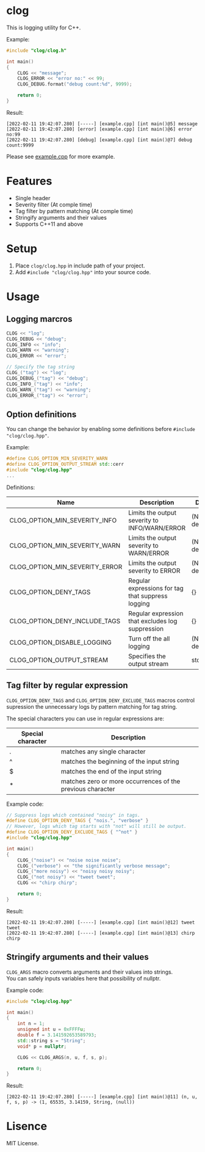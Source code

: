 # clog

This is logging utility for C++.

Example:

```cpp
#include "clog/clog.h"

int main()
{
    CLOG << "message";
    CLOG_ERROR << "error no:" << 99;
    CLOG_DEBUG.format("debug count:%d", 9999);

    return 0;
}
```

Result:

```
[2022-02-11 19:42:07.280] [-----] [example.cpp] [int main()@5] message
[2022-02-11 19:42:07.280] [error] [example.cpp] [int main()@6] error no:99
[2022-02-11 19:42:07.280] [debug] [example.cpp] [int main()@7] debug count:9999
```

Please see [example.cpp](/example/example.cpp) for more example.

# Features

- Single header
- Severity filter (At comple time)
- Tag filter by pattern matching (At comple time)
- Stringify arguments and their values
- Supports C++11 and above

# Setup

1. Place `clog/clog.hpp` in include path of your project.
2. Add `#include "clog/clog.hpp"` into your source code.

# Usage

## Logging marcros

```cpp
CLOG << "log";
CLOG_DEBUG << "debug";
CLOG_INFO << "info";
CLOG_WARN << "warning";
CLOG_ERROR << "error";

// Specify the tag string
CLOG_("tag") << "log";
CLOG_DEBUG_("tag") << "debug";
CLOG_INFO_("tag") << "info";
CLOG_WARN_("tag") << "warning";
CLOG_ERROR_("tag") << "error";
```

## Option definitions

You can change the behavior by enabling some definitions before `#include "clog/clog.hpp"`.

Example:

```cpp
#define CLOG_OPTION_MIN_SEVERITY_WARN
#define CLOG_OPTION_OUTPUT_STREAM std::cerr
#include "clog/clog.hpp"
...
```

Definitions:

| Name                           | Description                                       | Default         |
| ------------------------------ | ------------------------------------------------- | --------------- |
| CLOG_OPTION_MIN_SEVERITY_INFO  | Limits the output severity to INFO/WARN/ERROR     | (No definition) |
| CLOG_OPTION_MIN_SEVERITY_WARN  | Limits the output severity to WARN/ERROR          | (No definition) |
| CLOG_OPTION_MIN_SEVERITY_ERROR | Limits the output severity to ERROR               | (No definition) |
| CLOG_OPTION_DENY_TAGS          | Regular expressions for tag that suppress logging | {}              |
| CLOG_OPTION_DENY_INCLUDE_TAGS  | Regular expression that excludes log suppression  | {}              |
| CLOG_OPTION_DISABLE_LOGGING    | Turn off the all logging                          | (No definition) |
| CLOG_OPTION_OUTPUT_STREAM      | Specifies the output stream                       | std::cout       |

## Tag filter by regular expression

`CLOG_OPTION_DENY_TAGS` and `CLOG_OPTION_DENY_EXCLUDE_TAGS` macros control supression the unnecessary logs by pattern matching for tag string.

The special characters you can use in regular expressions are:

| Special character | Description                                                |
| ----------------- | ---------------------------------------------------------- |
| .                 | matches any single character                               |
| ^                 | matches the beginning of the input string                  |
| $                 | matches the end of the input string                        |
| \*                | matches zero or more occurrences of the previous character |

Example code:

```cpp
// Suppress logs which contained "noisy" in tags.
#define CLOG_OPTION_DENY_TAGS { "nois.", "verbose" }
// However, logs which tag starts with "not" will still be output.
#define CLOG_OPTION_DENY_EXCLUDE_TAGS { "^not" }
#include "clog/clog.hpp"

int main()
{
    CLOG_("noise") << "noise noise noise";
    CLOG_("verbose") << "the significantly verbose message";
    CLOG_("more noisy") << "noisy noisy noisy";
    CLOG_("not noisy") << "tweet tweet";
    CLOG << "chirp chirp";

    return 0;
}
```

Result:

```
[2022-02-11 19:42:07.280] [-----] [example.cpp] [int main()@12] tweet tweet
[2022-02-11 19:42:07.280] [-----] [example.cpp] [int main()@13] chirp chirp
```

## Stringify arguments and their values

`CLOG_ARGS` macro converts arguments and their values into strings.  
You can safely inputs variables here that possibility of nullptr.

Example code:

```cpp
#include "clog/clog.hpp"

int main()
{
    int n = 1;
    unsigned int u = 0xFFFFu;
    double f = 3.141592653589793;
    std::string s = "String";
    void* p = nullptr;

    CLOG << CLOG_ARGS(n, u, f, s, p);

    return 0;
}
```

Result:

```
[2022-02-11 19:42:07.280] [-----] [example.cpp] [int main()@11] (n, u, f, s, p) -> (1, 65535, 3.14159, String, (null))
```

# Lisence

MIT License.
